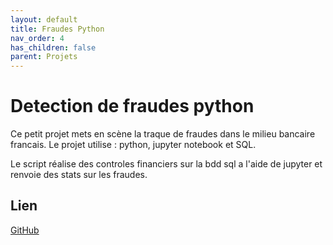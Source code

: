 ```yaml
---
layout: default
title: Fraudes Python
nav_order: 4
has_children: false
parent: Projets
---
```


# Detection de fraudes python
Ce petit projet mets en scène la traque de fraudes dans le milieu bancaire francais. Le projet utilise : python, jupyter notebook et SQL. 

Le script réalise des controles financiers sur la bdd sql a l'aide de jupyter et renvoie des stats sur les fraudes.

## Lien

[GitHub](https://github.com/MathieuAudibert/bank-fraud-detection)
